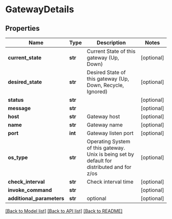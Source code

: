 # GatewayDetails

## Properties
Name | Type | Description | Notes
------------ | ------------- | ------------- | -------------
**current_state** | **str** | Current State of this gateway (Up, Down) | [optional] 
**desired_state** | **str** | Desired State of this gateway (Up, Down, Recycle, Ignored) | [optional] 
**status** | **str** |  | [optional] 
**message** | **str** |  | [optional] 
**host** | **str** | Gateway host | [optional] 
**name** | **str** | Gateway name | [optional] 
**port** | **int** | Gateway listen port | [optional] 
**os_type** | **str** | Operating System of this gateway. Unix is being set by default for distributed and for z/os | [optional] 
**check_interval** | **str** | Check interval time | [optional] 
**invoke_command** | **str** |  | [optional] 
**additional_parameters** | **str** | optional | [optional] 

[[Back to Model list]](../README.md#documentation-for-models) [[Back to API list]](../README.md#documentation-for-api-endpoints) [[Back to README]](../README.md)

